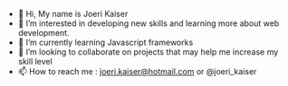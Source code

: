 - 👋 Hi, My name is Joeri Kaiser
- 👀 I’m interested in developing new skills and learning more about web development.
- 🌱 I’m currently learning Javascript frameworks
- 💞️ I’m looking to collaborate on projects that may help me increase my skill level
- 📫 How to reach me : joeri.kaiser@hotmail.com or @joeri_kaiser

<!---
JoeriKaiser/JoeriKaiser is a ✨ special ✨ repository because its `README.md` (this file) appears on your GitHub profile.
You can click the Preview link to take a look at your changes.
--->

